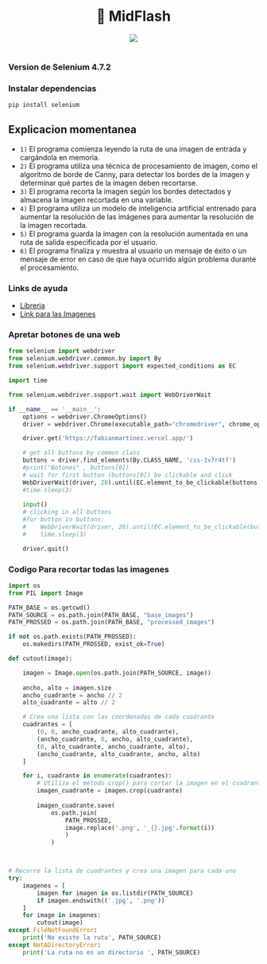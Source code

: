 <h1 align="center"> 🤖 MidFlash </h1>
<div align="center">
<img src="https://user-images.githubusercontent.com/55964635/209423757-dc0ee138-37e4-409d-a1f9-2f48c1da904e.png"/>
 </div>

<br>


### Version de Selenium 4.7.2

### Instalar dependencias

```cmd
pip install selenium
```

## Explicacion momentanea 

- `1)` El programa comienza leyendo la ruta de una imagen de entrada y cargándola en memoria.
- `2)` El programa utiliza una técnica de procesamiento de imagen, como el algoritmo de borde de Canny, para detectar los bordes de la imagen y determinar qué partes de la imagen deben recortarse.
- `3)` El programa recorta la imagen según los bordes detectados y almacena la imagen recortada en una variable.
- `4)` El programa utiliza un modelo de inteligencia artificial entrenado para aumentar la resolución de las imágenes para aumentar la resolución de la imagen recortada.
- `5)` El programa guarda la imagen con la resolución aumentada en una ruta de salida especificada por el usuario.
- `6)` El programa finaliza y muestra al usuario un mensaje de éxito o un mensaje de error en caso de que haya ocurrido algún problema durante el procesamiento.

### Links de ayuda

- [Libreria](https://www.selenium.dev/selenium/docs/api/py/)
- [Link para las Imagenes](https://zyro.com/es/herramientas/upscaler-de-imagenes)


### Apretar botones de una web

```Python
from selenium import webdriver
from selenium.webdriver.common.by import By
from selenium.webdriver.support import expected_conditions as EC

import time

from selenium.webdriver.support.wait import WebDriverWait

if __name__ == '__main__':
    options = webdriver.ChromeOptions()
    driver = webdriver.Chrome(executable_path="chromedriver", chrome_options=options)

    driver.get('https://fabianmartinez.vercel.app/')

    # get all buttons by common class
    buttons = driver.find_elements(By.CLASS_NAME, 'css-1v7r4tf')
    #print("Botones" , buttons[0])
    # wait for first button (buttons[0]) be clickable and click
    WebDriverWait(driver, 20).until(EC.element_to_be_clickable(buttons[0])).click()
    #time.sleep(3)
    
    input()
    # clicking in all buttons
    #for button in buttons:
    #    WebDriverWait(driver, 20).until(EC.element_to_be_clickable(button)).click()
    #    time.sleep(3)

    driver.quit()
```

### Codigo Para recortar todas las imagenes

```python
import os
from PIL import Image

PATH_BASE = os.getcwd()
PATH_SOURCE = os.path.join(PATH_BASE, "base_images")
PATH_PROSSED = os.path.join(PATH_BASE, "processed_images")

if not os.path.exists(PATH_PROSSED):
    os.makedirs(PATH_PROSSED, exist_ok=True)

def cutout(image):

    imagen = Image.open(os.path.join(PATH_SOURCE, image))
    
    ancho, alto = imagen.size
    ancho_cuadrante = ancho // 2
    alto_cuadrante = alto // 2

    # Crea una lista con las coordenadas de cada cuadrante
    cuadrantes = [
        (0, 0, ancho_cuadrante, alto_cuadrante),
        (ancho_cuadrante, 0, ancho, alto_cuadrante),
        (0, alto_cuadrante, ancho_cuadrante, alto),
        (ancho_cuadrante, alto_cuadrante, ancho, alto)
    ]

    for i, cuadrante in enumerate(cuadrantes):
        # Utiliza el método crop() para cortar la imagen en el cuadrante especificado
        imagen_cuadrante = imagen.crop(cuadrante)
        
        imagen_cuadrante.save(
            os.path.join(
                PATH_PROSSED, 
                image.replace('.png', '_{}.jpg'.format(i))
                )
            )



# Recorre la lista de cuadrantes y crea una imagen para cada uno
try:
    imagenes = [
        imagen for imagen in os.listdir(PATH_SOURCE) 
        if imagen.endswith(('.jpg', '.png'))
    ]
    for image in imagenes:
        cutout(image)
except FileNotFoundError:
    print('No existe la ruta', PATH_SOURCE)
except NotADirectoryError:
    print('La ruta no es un directorio ', PATH_SOURCE)
```